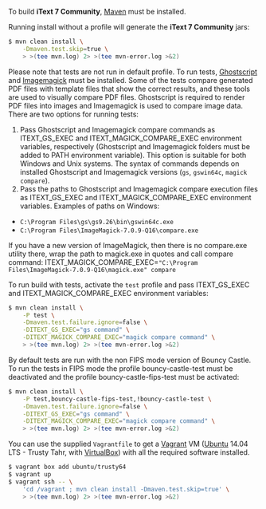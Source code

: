 To build **iText 7 Community**, [Maven][1] must be installed.

Running install without a profile will generate the **iText 7 Community** jars:
```bash
$ mvn clean install \
    -Dmaven.test.skip=true \
    > >(tee mvn.log) 2> >(tee mvn-error.log >&2)
```

Please note that tests are not run in default profile. To run tests, [Ghostscript][2] and [Imagemagick][3] must be installed. 
Some of the tests compare generated PDF files with template files that show the correct results, and these tools are used to
visually compare PDF files. Ghostscript is required to render PDF files into images and Imagemagick is used to compare image data. 
There are two options for running tests:
1. Pass Ghostscript and Imagemagick compare commands as ITEXT_GS_EXEC and ITEXT_MAGICK_COMPARE_EXEC environment variables, respectively 
(Ghostscript and Imagemagick folders must be added to PATH environment variable). This option is suitable for both Windows and Unix systems. 
The syntax of commands depends on installed Ghostscript and Imagemagick versions (`gs`, `gswin64c`, `magick compare`).
2. Pass the paths to Ghostscript and Imagemagick compare execution files as ITEXT_GS_EXEC and ITEXT_MAGICK_COMPARE_EXEC 
environment variables. Examples of paths on Windows:
- `C:\Program Files\gs\gs9.26\bin\gswin64c.exe`
- `C:\Program Files\ImageMagick-7.0.9-Q16\compare.exe`

If you have a new version of ImageMagick, then there is no compare.exe utility there, wrap the path to magick.exe in quotes and call compare command:
ITEXT_MAGICK_COMPARE_EXEC=`"C:\Program Files\ImageMagick-7.0.9-Q16\magick.exe" compare`

To run build with tests, activate the `test` profile and pass ITEXT_GS_EXEC and ITEXT_MAGICK_COMPARE_EXEC environment variables:
```bash
$ mvn clean install \
	-P test \
    -Dmaven.test.failure.ignore=false \
    -DITEXT_GS_EXEC="gs command" \
    -DITEXT_MAGICK_COMPARE_EXEC="magick compare command" \
    > >(tee mvn.log) 2> >(tee mvn-error.log >&2)
```

By default tests are run with the non FIPS mode version of Bouncy Castle. To run the tests in FIPS mode the profile bouncy-castle-test must be deactivated and the profile bouncy-castle-fips-test must be activated:
```bash
$ mvn clean install \
	-P test,bouncy-castle-fips-test,!bouncy-castle-test \
    -Dmaven.test.failure.ignore=false \
    -DITEXT_GS_EXEC="gs command" \
    -DITEXT_MAGICK_COMPARE_EXEC="magick compare command" \
    > >(tee mvn.log) 2> >(tee mvn-error.log >&2)
```

You can use the supplied `Vagrantfile` to get a [Vagrant][4] VM ([Ubuntu][5] 14.04 LTS - Trusty Tahr, with [VirtualBox][6]) with all the required software installed.
```bash
$ vagrant box add ubuntu/trusty64
$ vagrant up
$ vagrant ssh -- \
    'cd /vagrant ; mvn clean install -Dmaven.test.skip=true' \
    > >(tee mvn.log) 2> >(tee mvn-error.log >&2)
```

[1]: http://maven.apache.org/
[2]: http://www.ghostscript.com/
[3]: http://www.imagemagick.org/
[4]: https://www.vagrantup.com/
[5]: http://www.ubuntu.com/
[6]: https://www.virtualbox.org/